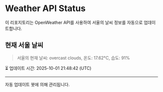 
# Weather API Status

이 리포지토리는 OpenWeather API를 사용하여 서울의 날씨 정보를 자동으로 업데이트합니다.

## 현재 서울 날씨
> 서울의 현재 날씨: overcast clouds, 온도: 17.62°C, 습도: 91%

⏳ 업데이트 시간: 2025-10-01 21:48:42 (UTC)

---
자동 업데이트 봇에 의해 관리됩니다.
